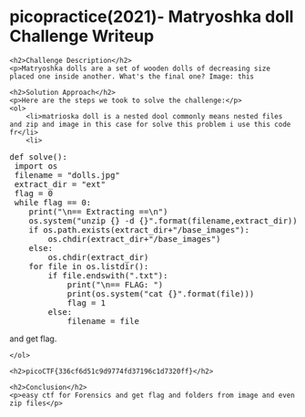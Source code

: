 <!DOCTYPE html>
<html>


<body>
    <h1>picopractice(2021)- Matryoshka doll Challenge Writeup</h1>

    <h2>Challenge Description</h2>
    <p>Matryoshka dolls are a set of wooden dolls of decreasing size placed one inside another. What's the final one? Image: this
</p>

    <h2>Solution Approach</h2>
    <p>Here are the steps we took to solve the challenge:</p>
    <ol>
        <li>matrioska doll is a nested dool commonly means nested files and zip and image in this case for solve this problem i use this code fr</li>
        <li>
<pre>
def solve():
 import os
 filename = "dolls.jpg"
 extract_dir = "ext"
 flag = 0
 while flag == 0:
    print("\n== Extracting ==\n")
    os.system("unzip {} -d {}".format(filename,extract_dir))
    if os.path.exists(extract_dir+"/base_images"):
        os.chdir(extract_dir+"/base_images")
    else:
        os.chdir(extract_dir)
    for file in os.listdir():
        if file.endswith(".txt"):
            print("\n== FLAG: ")
            print(os.system("cat {}".format(file)))
            flag = 1
        else:
            filename = file
</pre>
and get flag.
  </li>
               

      
    </ol>

    <h2>picoCTF{336cf6d51c9d9774fd37196c1d7320ff}</h2>

    <h2>Conclusion</h2>
    <p>easy ctf for Forensics and get flag and folders from image and even zip files</p>
</body>
</html>
